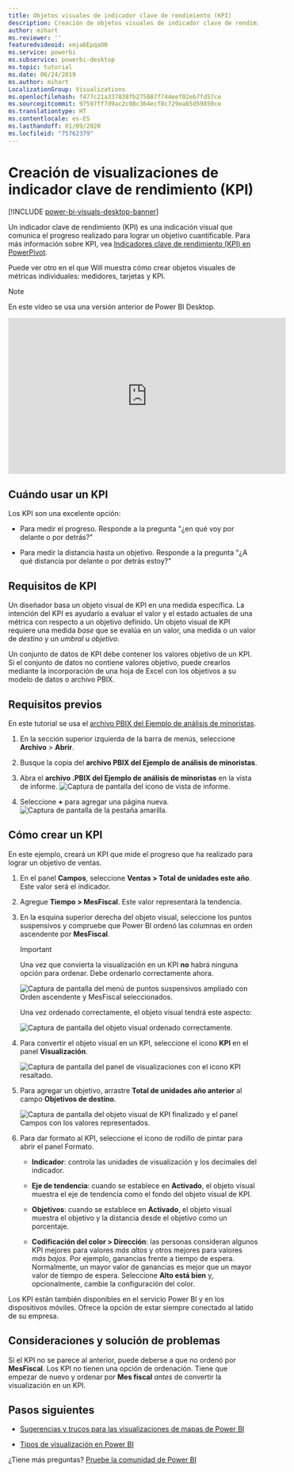 ```yaml
---
title: Objetos visuales de indicador clave de rendimiento (KPI)
description: Creación de objetos visuales de indicador clave de rendimiento (KPI) en Power BI
author: mihart
ms.reviewer: ''
featuredvideoid: xmja6EpqaO0
ms.service: powerbi
ms.subservice: powerbi-desktop
ms.topic: tutorial
ms.date: 06/24/2019
ms.author: mihart
LocalizationGroup: Visualizations
ms.openlocfilehash: f477c21a337838fb275087f744eef02eb7fd57ce
ms.sourcegitcommit: 97597ff7d9ac2c08c364ecf0c729eab5d59850ce
ms.translationtype: HT
ms.contentlocale: es-ES
ms.lasthandoff: 01/09/2020
ms.locfileid: "75762379"
---
```

# <a name="create-key-performance-indicator-kpi-visualizations"></a>Creación de visualizaciones de indicador clave de rendimiento (KPI)

[!INCLUDE [power-bi-visuals-desktop-banner](../includes/power-bi-visuals-desktop-banner.md)]

Un indicador clave de rendimiento (KPI) es una indicación visual que comunica el progreso realizado para lograr un objetivo cuantificable. Para más información sobre KPI, vea [Indicadores clave de rendimiento (KPI) en PowerPivot](/previous-versions/sql/sql-server-2012/hh272050(v=sql.110)).

Puede ver otro en el que Will muestra cómo crear objetos visuales de métricas individuales: medidores, tarjetas y KPI.
   > [!NOTE]
   > En este vídeo se usa una versión anterior de Power BI Desktop.
   > 
   > 
<iframe width="560" height="315" src="https://www.youtube.com/embed/xmja6EpqaO0?list=PL1N57mwBHtN0JFoKSR0n-tBkUJHeMP2cP" frameborder="0" allowfullscreen></iframe>

## <a name="when-to-use-a-kpi"></a>Cuándo usar un KPI

Los KPI son una excelente opción:

* Para medir el progreso. Responde a la pregunta "¿en qué voy por delante o por detrás?"

* Para medir la distancia hasta un objetivo. Responde a la pregunta "¿A qué distancia por delante o por detrás estoy?"

## <a name="kpi-requirements"></a>Requisitos de KPI

Un diseñador basa un objeto visual de KPI en una medida específica. La intención del KPI es ayudarlo a evaluar el valor y el estado actuales de una métrica con respecto a un objetivo definido. Un objeto visual de KPI requiere una medida *base* que se evalúa en un valor, una medida o un valor de *destino* y un *umbral* u *objetivo*.

Un conjunto de datos de KPI debe contener los valores objetivo de un KPI. Si el conjunto de datos no contiene valores objetivo, puede crearlos mediante la incorporación de una hoja de Excel con los objetivos a su modelo de datos o archivo PBIX.

## <a name="prerequisites"></a>Requisitos previos

En este tutorial se usa el [archivo PBIX del Ejemplo de análisis de minoristas](https://download.microsoft.com/download/9/6/D/96DDC2FF-2568-491D-AAFA-AFDD6F763AE3/Retail%20Analysis%20Sample%20PBIX.pbix).

1. En la sección superior izquierda de la barra de menús, seleccione **Archivo** > **Abrir**.

1. Busque la copia del **archivo PBIX del Ejemplo de análisis de minoristas**.

1. Abra el **archivo .PBIX del Ejemplo de análisis de minoristas** en la vista de informe. ![Captura de pantalla del icono de vista de informe.](media/power-bi-visualization-kpi/power-bi-report-view.png)

1. Seleccione **+** para agregar una página nueva. ![Captura de pantalla de la pestaña amarilla.](media/power-bi-visualization-kpi/power-bi-yellow-tab.png)

## <a name="how-to-create-a-kpi"></a>Cómo crear un KPI

En este ejemplo, creará un KPI que mide el progreso que ha realizado para lograr un objetivo de ventas.

1. En el panel **Campos**, seleccione **Ventas > Total de unidades este año**.  Este valor será el indicador.

1. Agregue **Tiempo > MesFiscal**.  Este valor representará la tendencia.

1. En la esquina superior derecha del objeto visual, seleccione los puntos suspensivos y compruebe que Power BI ordenó las columnas en orden ascendente por **MesFiscal**.

    > [!IMPORTANT]
    > Una vez que convierta la visualización en un KPI **no** habrá ninguna opción para ordenar. Debe ordenarlo correctamente ahora.

    ![Captura de pantalla del menú de puntos suspensivos ampliado con Orden ascendente y MesFiscal seleccionados.](media/power-bi-visualization-kpi/power-bi-ascending-by-fiscal-month.png)

    Una vez ordenado correctamente, el objeto visual tendrá este aspecto:

    ![Captura de pantalla del objeto visual ordenado correctamente.](media/power-bi-visualization-kpi/power-bi-chart.png)

1. Para convertir el objeto visual en un KPI, seleccione el icono **KPI** en el panel **Visualización**.

    ![Captura de pantalla del panel de visualizaciones con el icono KPI resaltado.](media/power-bi-visualization-kpi/power-bi-kpi-template.png)

1. Para agregar un objetivo, arrastre **Total de unidades año anterior** al campo **Objetivos de destino**.

    ![Captura de pantalla del objeto visual de KPI finalizado y el panel Campos con los valores representados.](media/power-bi-visualization-kpi/power-bi-kpi-done.png)

1. Para dar formato al KPI, seleccione el icono de rodillo de pintar para abrir el panel Formato.

    * **Indicador**: controla las unidades de visualización y los decimales del indicador.

    * **Eje de tendencia**: cuando se establece en **Activado**, el objeto visual muestra el eje de tendencia como el fondo del objeto visual de KPI.  

    * **Objetivos**: cuando se establece en **Activado**, el objeto visual muestra el objetivo y la distancia desde el objetivo como un porcentaje.

    * **Codificación del color > Dirección**: las personas consideran algunos KPI mejores para valores *más altos* y otros mejores para valores *más bajos*. Por ejemplo, ganancias frente a tiempo de espera. Normalmente, un mayor valor de ganancias es mejor que un mayor valor de tiempo de espera. Seleccione **Alto está bien** y, opcionalmente, cambie la configuración del color.

Los KPI están también disponibles en el servicio Power BI y en los dispositivos móviles. Ofrece la opción de estar siempre conectado al latido de su empresa.

## <a name="considerations-and-troubleshooting"></a>Consideraciones y solución de problemas

Si el KPI no se parece al anterior, puede deberse a que no ordenó por **MesFiscal**. Los KPI no tienen una opción de ordenación. Tiene que empezar de nuevo y ordenar por **Mes fiscal** *antes* de convertir la visualización en un KPI.

## <a name="next-steps"></a>Pasos siguientes

* [Sugerencias y trucos para las visualizaciones de mapas de Power BI](power-bi-map-tips-and-tricks.md)

* [Tipos de visualización en Power BI](power-bi-visualization-types-for-reports-and-q-and-a.md)

¿Tiene más preguntas? [Pruebe la comunidad de Power BI](https://community.powerbi.com/)
